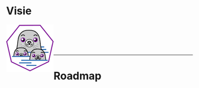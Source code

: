 # Visie


<img src="media/icon_podman.png" align="left" height="128" width="128" />

<br/>
<br/>
<br/>
<br/>


***

# Roadmap

